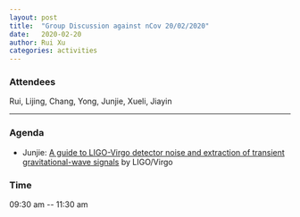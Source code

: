 ```yaml
---
layout: post
title:  "Group Discussion against nCov 20/02/2020"
date:   2020-02-20
author: Rui Xu
categories: activities
---
```



### Attendees

Rui, Lijing, Chang, Yong, Junjie, Xueli, Jiayin

---

### Agenda

- Junjie: [A guide to LIGO-Virgo detector noise and extraction of transient gravitational-wave signals](https://arxiv.org/abs/1908.11170) by LIGO/Virgo

### Time

09:30 am -- 11:30 am
